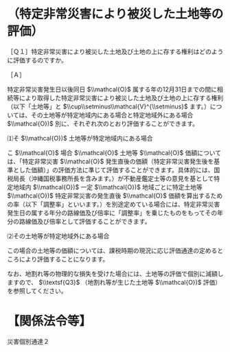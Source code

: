 # （特定非常災害により被災した土地等の評価）

［Ｑ１］特定非常災害により被災した土地及び土地の上に存する権利はどのように評価するのですか。

［Ａ］

特定非常災害発生日以後同日 $\\mathcal{O}$ 属する年の12月31日までの間に相続等により取得した特定非常災害により被災した土地及び土地の上に存する権利（以下「土地等」と $\\cup\\setminus\\mathcal{V}^{\\setminus}$ ます。）については、その土地等が特定地域内にある場合と特定地域外にある場合 $\\mathcal{O})$ 別に、それぞれ次のとおり評価することができます。

⑴そ $\\mathcal{O})$ 土地等が特定地域内にある場合

こ $\\mathcal{O}$ 場合 $\\mathcal{O}$ 土地等 $\\mathcal{O}$ 価額については、「特定非常災害 $\\mathcal{O}$ 発生直後の価額（特定非常災害発生後を基準とした価額）」の評価方法に準じて評価することができます。具体的には、国税局長（沖縄国税事務所長を含みます。）が不動産鑑定士等の意見を基として特定地域内 $\\mathcal{O})$ 一定 $\\mathcal{O})$ 地域ごとに特定土地等 $\\mathcal{O})$ 特定非常災害の発生直後 $\\mathcal{O}$ 価額を算出するための率（以下「調整率」といいます。）を別途定めている場合には、特定非常災害発生日の属する年分の路線価及び倍率に「調整率」を乗じたものをもってその年分の路線価及び倍率として評価することができます。

⑵その土地等が特定地域外にある場合

この場合の土地等の価額については、課税時期の現況に応じ評価通達の定めるところにより評価することになります。

なお、地割れ等の物理的な損失を受けた場合には、土地等の評価で個別に減額しますので、 $\\textsf{Q3}$ （地割れ等が生じた土地等 $\\mathcal{O})$ 評価）を参照してください。

# 【関係法令等】

災害個別通達２